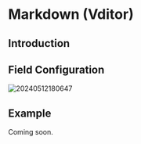 # Markdown (Vditor)

## Introduction

## Field Configuration

![20240512180647](https://static-docs.nocobase.com/20240512180647.png)

## Example

Coming soon.
